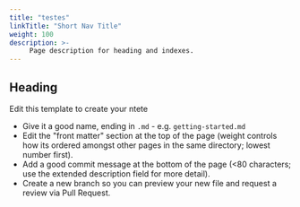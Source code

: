 ```yaml
---
title: "testes"
linkTitle: "Short Nav Title"
weight: 100
description: >-
     Page description for heading and indexes.
---
```


## Heading

Edit this template to create your ntete

* Give it a good name, ending in `.md` - e.g. `getting-started.md`
* Edit the "front matter" section at the top of the page (weight controls how its ordered amongst other pages in the same directory; lowest number first).
* Add a good commit message at the bottom of the page (<80 characters; use the extended description field for more detail).
* Create a new branch so you can preview your new file and request a review via Pull Request.
